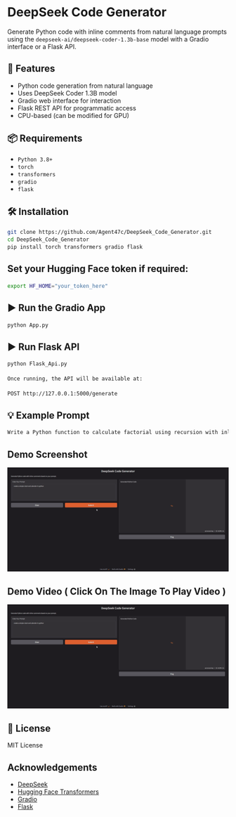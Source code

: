 ﻿# DeepSeek Code Generator

Generate Python code with inline comments from natural language prompts using the `deepseek-ai/deepseek-coder-1.3b-base` model with a Gradio interface or a Flask API.

## 🚀 Features

- Python code generation from natural language
- Uses DeepSeek Coder 1.3B model
- Gradio web interface for interaction
- Flask REST API for programmatic access
- CPU-based (can be modified for GPU)

## 📦 Requirements

- `Python 3.8+`
- `torch`
- `transformers`
- `gradio`
- `flask`

## 🛠 Installation

```bash
git clone https://github.com/Agent47c/DeepSeek_Code_Generator.git
cd DeepSeek_Code_Generator
pip install torch transformers gradio flask
```
## Set your Hugging Face token if required:
```bash
export HF_HOME="your_token_here"
```
## ▶️ Run the Gradio App
```bash
python App.py
```
## ▶️ Run Flask API
```bash
python Flask_Api.py

Once running, the API will be available at:

POST http://127.0.0.1:5000/generate
```

## 💡 Example Prompt
```bash
Write a Python function to calculate factorial using recursion with inline comments.
```
## Demo Screenshot
![App UI showing code generation output](/Demo.png)
## Demo Video ( Click On The Image To Play Video )
[![App UI showing code generation output](Demo.png)](https://drive.google.com/file/d/1FcBZtFWoNeZ7nV3HNYd0o0ymHYTpnUhB/view?usp=sharing)

## 📄 License
MIT License

## Acknowledgements

- [DeepSeek](https://huggingface.co/deepseek-ai)
- [Hugging Face Transformers](https://huggingface.co/docs/transformers)
- [Gradio](https://gradio.app)
- [Flask](https://flask.palletsprojects.com/en/stable/)
